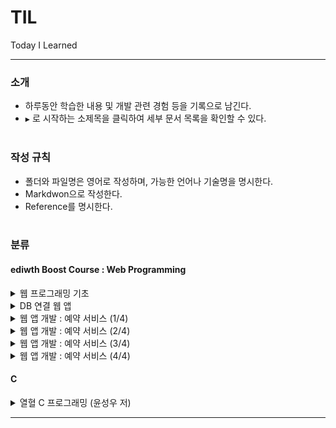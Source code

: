 TIL
===

Today I Learned

---

### 소개<br>

-	하루동안 학습한 내용 및 개발 관련 경험 등을 기록으로 남긴다.<br>
-	`▶` 로 시작하는 소제목을 클릭하여 세부 문서 목록을 확인할 수 있다.<br><br>

### 작성 규칙<br>

-	폴더와 파일명은 영어로 작성하며, 가능한 언어나 기술명을 명시한다.<br>
-	Markdwon으로 작성한다.<br>
-	Reference를 명시한다.<br><br>

### 분류<br>

#### ediwth Boost Course : Web Programming<br>

<details><summary>웹 프로그래밍 기초</summary>

-	[프로그래밍 언어의 이해](https://github.com/xlffm3/TIL/blob/boostcourse-web/Boost_Course_Web_Programming/1.Web_Programming_Basic/Understanding_Programming_Language.md)
-	[HTTP](https://github.com/xlffm3/TIL/blob/boostcourse-web/Boost_Course_Web_Programming/1.Web_Programming_Basic/HTTP.md)
-	[Browser](https://github.com/xlffm3/TIL/blob/boostcourse-web/Boost_Course_Web_Programming/1.Web_Programming_Basic/Browser.md)
-	[Web Server](https://github.com/xlffm3/TIL/blob/boostcourse-web/Boost_Course_Web_Programming/1.Web_Programming_Basic/Web_Server.md)
-	[WAS](https://github.com/xlffm3/TIL/blob/boostcourse-web/Boost_Course_Web_Programming/1.Web_Programming_Basic/WAS.md)
-	[Servlet](https://github.com/xlffm3/TIL/blob/boostcourse-web/Boost_Course_Web_Programming/1.Web_Programming_Basic/Servlet.md)</details>

<details><summary>DB 연결 웹 앱</summary>

-	[JavaScript 기초](https://github.com/xlffm3/TIL/blob/boostcourse-web/Boost_Course_Web_Programming/2.DB_WEB_APP/Javascript.md)
-	[Window 객체](https://github.com/xlffm3/TIL/blob/boostcourse-web/Boost_Course_Web_Programming/2.DB_WEB_APP/Window_Object.md)
-	[DOM & querySelector](https://github.com/xlffm3/TIL/blob/boostcourse-web/Boost_Course_Web_Programming/2.DB_WEB_APP/DOM_querySelector.md)
-	[JavaScript : Event](https://github.com/xlffm3/TIL/blob/boostcourse-web/Boost_Course_Web_Programming/2.DB_WEB_APP/Event.md)
-	[Ajax와 JSON 및 CORS](https://github.com/xlffm3/TIL/blob/boostcourse-web/Boost_Course_Web_Programming/2.DB_WEB_APP/Ajax_JSON_CORS.md)
-	[JSP](https://github.com/xlffm3/TIL/blob/boostcourse-web/Boost_Course_Web_Programming/2.DB_WEB_APP/JSP.md)
-	[Redirect & Forward](https://github.com/xlffm3/TIL/blob/boostcourse-web/Boost_Course_Web_Programming/2.DB_WEB_APP/Redirect_Forward.md)
-	[Scope](https://github.com/xlffm3/TIL/blob/boostcourse-web/Boost_Course_Web_Programming/2.DB_WEB_APP/Scope.md)
-	[EL](https://github.com/xlffm3/TIL/blob/boostcourse-web/Boost_Course_Web_Programming/2.DB_WEB_APP/EL.md)
-	[JSTL](https://github.com/xlffm3/TIL/blob/boostcourse-web/Boost_Course_Web_Programming/2.DB_WEB_APP/JSTL.md)
-	[DB](https://github.com/xlffm3/TIL/blob/boostcourse-web/Boost_Course_Web_Programming/2.DB_WEB_APP/DB.md)
-	[SQL](https://github.com/xlffm3/TIL/blob/boostcourse-web/Boost_Course_Web_Programming/2.DB_WEB_APP/SQL.md)
-	[Maven](https://github.com/xlffm3/TIL/blob/boostcourse-web/Boost_Course_Web_Programming/2.DB_WEB_APP/Maven.md)
-	[JDBC](https://github.com/xlffm3/TIL/blob/boostcourse-web/Boost_Course_Web_Programming/2.DB_WEB_APP/JDBC.md)
-	[Rest API](https://github.com/xlffm3/TIL/blob/boostcourse-web/Boost_Course_Web_Programming/2.DB_WEB_APP/RestAPI.md)
-	[Web API](https://github.com/xlffm3/TIL/blob/boostcourse-web/Boost_Course_Web_Programming/2.DB_WEB_APP/WebAPI.md)</details>

<details><summary>웹 앱 개발 : 예약 서비스 (1/4)</summary>

-	[JavaScript : 배열](https://github.com/xlffm3/TIL/blob/boostcourse-web/Boost_Course_Web_Programming/3.WEB_APP_DEV_1/Array.md)
-	[JavaScript : 객체](https://github.com/xlffm3/TIL/blob/boostcourse-web/Boost_Course_Web_Programming/3.WEB_APP_DEV_1/Object.md)
-	[DOM API](https://github.com/xlffm3/TIL/blob/boostcourse-web/Boost_Course_Web_Programming/3.WEB_APP_DEV_1/DomAPI.md)
-	[Animation](https://github.com/xlffm3/TIL/blob/boostcourse-web/Boost_Course_Web_Programming/3.WEB_APP_DEV_1/Animation.md)
-	[DOMContentLoaded](https://github.com/xlffm3/TIL/blob/boostcourse-web/Boost_Course_Web_Programming/3.WEB_APP_DEV_1/DOMContentLoaded.md)
-	[Event Delegation](https://github.com/xlffm3/TIL/blob/boostcourse-web/Boost_Course_Web_Programming/3.WEB_APP_DEV_1/Event_Delegation.md)
-	[HTML Templating](https://github.com/xlffm3/TIL/blob/boostcourse-web/Boost_Course_Web_Programming/3.WEB_APP_DEV_1/HTML_Templating.md)
-	[Spring 기초](https://github.com/xlffm3/TIL/blob/boostcourse-web/Boost_Course_Web_Programming/3.WEB_APP_DEV_1/Spring.md)
-	[Spring IoC/DI Container ](https://github.com/xlffm3/TIL/blob/boostcourse-web/Boost_Course_Web_Programming/3.WEB_APP_DEV_1/Spring_IoC_DI_Container.md)
-	[Spring XML & Config 설정](https://github.com/xlffm3/TIL/blob/boostcourse-web/Boost_Course_Web_Programming/3.WEB_APP_DEV_1/Spring_XML_Config_Practice.md)
-	[Spring JDBC](https://github.com/xlffm3/TIL/blob/boostcourse-web/Boost_Course_Web_Programming/3.WEB_APP_DEV_1/Spring_JDBC.md)
-	[Spring MVC 기초](https://github.com/xlffm3/TIL/blob/boostcourse-web/Boost_Course_Web_Programming/3.WEB_APP_DEV_1/Spring_MVC.md)
-	[Spring MVC 실습](https://github.com/xlffm3/TIL/blob/boostcourse-web/Boost_Course_Web_Programming/3.WEB_APP_DEV_1/Spring_MVC_Practice.md)
-	[Layered Architecture 기초](https://github.com/xlffm3/TIL/blob/boostcourse-web/Boost_Course_Web_Programming/3.WEB_APP_DEV_1/Layered_Architecture.md)
-	[Layered Architecture 실습](https://github.com/xlffm3/TIL/blob/boostcourse-web/Boost_Course_Web_Programming/3.WEB_APP_DEV_1/Layered_Architecture_Practice.md)
-	[Rest Controller](https://github.com/xlffm3/TIL/blob/boostcourse-web/Boost_Course_Web_Programming/3.WEB_APP_DEV_1/Rest_Controller.md)</details>

<details><summary>웹 앱 개발 : 예약 서비스 (2/4)</summary>

-	[JavaScript : 배열의 함수형 메소드](https://github.com/xlffm3/TIL/blob/boostcourse-web/Boost_Course_Web_Programming/4.WEB_APP_DEV_2/Array_Function.md)
-	[JavaScript : 객체 리터럴과 this](https://github.com/xlffm3/TIL/blob/boostcourse-web/Boost_Course_Web_Programming/4.WEB_APP_DEV_2/Object_Literal_This.md)
-	[jQuery](https://github.com/xlffm3/TIL/blob/boostcourse-web/Boost_Course_Web_Programming/4.WEB_APP_DEV_2/jQuery.md)
-	[JavaScript : Handlebar 라이브러리 활용](https://github.com/xlffm3/TIL/blob/boostcourse-web/Boost_Course_Web_Programming/4.WEB_APP_DEV_2/Handlebar.md)
-	[Clean Code](https://github.com/xlffm3/TIL/blob/boostcourse-web/Boost_Course_Web_Programming/4.WEB_APP_DEV_2/Clean_Code.md)</details>

<details><summary>웹 앱 개발 : 예약 서비스 (3/4)</summary>

-	[JavaScript : 생성자 패턴](https://github.com/xlffm3/TIL/blob/boostcourse-web/Boost_Course_Web_Programming/5.WEB_APP_DEV_3/Constructor_Pattern.md)
-	[JavaScript : 정규 표현식](https://github.com/xlffm3/TIL/blob/boostcourse-web/Boost_Course_Web_Programming/5.WEB_APP_DEV_3/Regular_Expression.md)
-	[Form Data](https://github.com/xlffm3/TIL/blob/boostcourse-web/Boost_Course_Web_Programming/5.WEB_APP_DEV_3/Form_Data.md)
-	[상태 정보](https://github.com/xlffm3/TIL/blob/boostcourse-web/Boost_Course_Web_Programming/5.WEB_APP_DEV_3/State_Information.md)
-	[Cookie](https://github.com/xlffm3/TIL/blob/boostcourse-web/Boost_Course_Web_Programming/5.WEB_APP_DEV_3/Cookie.md)
-	[Session](https://github.com/xlffm3/TIL/blob/boostcourse-web/Boost_Course_Web_Programming/5.WEB_APP_DEV_3/Session.md)
-	[Interceptor](https://github.com/xlffm3/TIL/blob/boostcourse-web/Boost_Course_Web_Programming/5.WEB_APP_DEV_3/Interceptor.md)
-	[Argument Resolver](https://github.com/xlffm3/TIL/blob/boostcourse-web/Boost_Course_Web_Programming/5.WEB_APP_DEV_3/Argument_Resolver.md)</details>

<details><summary>웹 앱 개발 : 예약 서비스 (4/4)</summary>

-	[File Upload : Front-End](https://github.com/xlffm3/TIL/blob/boostcourse-web/Boost_Course_Web_Programming/6.WEB_APP_DEV_4/File_Upload_FE.md)
-	[Logging](https://github.com/xlffm3/TIL/blob/boostcourse-web/Boost_Course_Web_Programming/6.WEB_APP_DEV_4/Logging.md)
-	[SLF4J](https://github.com/xlffm3/TIL/blob/boostcourse-web/Boost_Course_Web_Programming/6.WEB_APP_DEV_4/SLF4J.md)
-	[File Upload & Download : Back-End](https://github.com/xlffm3/TIL/blob/boostcourse-web/Boost_Course_Web_Programming/6.WEB_APP_DEV_4/File_Upload_Download_BE.md)</details>

#### C<br>

<details><summary>열혈 C 프로그래밍 (윤성우 저)</summary>

</details>

---
